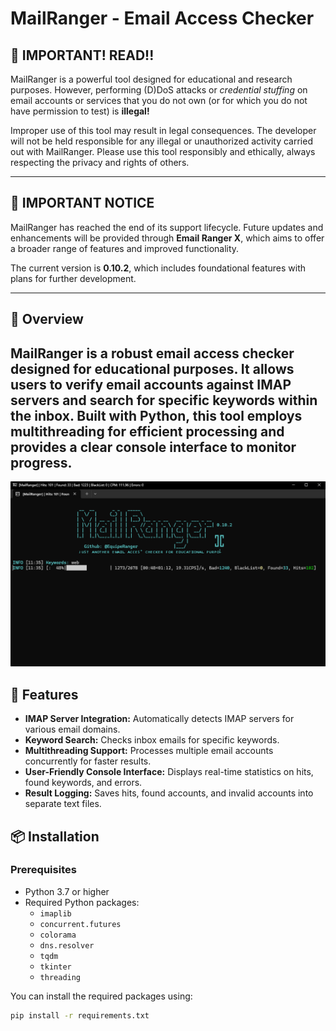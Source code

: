 # MailRanger - Email Access Checker

## 🔴 IMPORTANT! READ!!

MailRanger is a powerful tool designed for educational and research purposes. However, performing (D)DoS attacks or *credential stuffing* on email accounts or services that you do not own (or for which you do not have permission to test) is **illegal!**

Improper use of this tool may result in legal consequences. The developer will not be held responsible for any illegal or unauthorized activity carried out with MailRanger. Please use this tool responsibly and ethically, always respecting the privacy and rights of others.

---

## 🔴 IMPORTANT NOTICE

MailRanger has reached the end of its support lifecycle. Future updates and enhancements will be provided through **Email Ranger X**, which aims to offer a broader range of features and improved functionality.

The current version is **0.10.2**, which includes foundational features with plans for further development.

---

## 📜 Overview

MailRanger is a robust email access checker designed for educational purposes. It allows users to verify email accounts against IMAP servers and search for specific keywords within the inbox. Built with Python, this tool employs multithreading for efficient processing and provides a clear console interface to monitor progress.
---
![MailRanger X](https://raw.githubusercontent.com/EquipeRanger/MailRangerX/refs/heads/main/final.png)
## 🔧 Features

- **IMAP Server Integration:** Automatically detects IMAP servers for various email domains.
- **Keyword Search:** Checks inbox emails for specific keywords.
- **Multithreading Support:** Processes multiple email accounts concurrently for faster results.
- **User-Friendly Console Interface:** Displays real-time statistics on hits, found keywords, and errors.
- **Result Logging:** Saves hits, found accounts, and invalid accounts into separate text files.

## 📦 Installation

### Prerequisites

- Python 3.7 or higher
- Required Python packages:
  - `imaplib`
  - `concurrent.futures`
  - `colorama`
  - `dns.resolver`
  - `tqdm`
  - `tkinter`
  - `threading`

You can install the required packages using:

```bash
pip install -r requirements.txt

